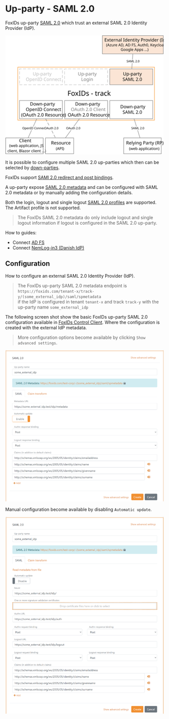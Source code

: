 # Up-party - SAML 2.0

FoxIDs up-party [SAML 2.0](https://docs.oasis-open.org/security/saml/v2.0/saml-core-2.0-os.pdf) which trust an external SAML 2.0 Identity Provider (IdP).

![FoxIDs up-party SAML 2.0](images/parties-up-party-saml.svg)

It is possible to configure multiple SAML 2.0 up-parties which then can be selected by [down-parties](parties.md#down-party).

FoxIDs support [SAMl 2.0 redirect and post bindings](https://docs.oasis-open.org/security/saml/v2.0/saml-bindings-2.0-os.pdf).

A up-party expose [SAML 2.0 metadata](https://docs.oasis-open.org/security/saml/v2.0/saml-metadata-2.0-os.pdf) and can be configured with SAML 2.0 metadata or by manually adding the configuration details.

Both the login, logout and single logout [SAML 2.0 profiles](https://docs.oasis-open.org/security/saml/v2.0/saml-profiles-2.0-os.pdf) are supported. The Artifact profile is not supported.

> The FoxIDs SAML 2.0 metadata do only include logout and single logout information if logout is configured in the SAML 2.0 up-party.

How to guides:

- Connect [AD FS](up-party-howto-saml-2.0-adfs.md)
- Connect [NemLog-in3 (Danish IdP)](up-party-howto-saml-2.0-nemlogin.md)

## Configuration
How to configure an external SAML 2.0 Identity Provider (IdP).

> The FoxIDs up-party SAML 2.0 metadata endpoint is `https://foxids.com/tenant-x/track-y/(some_external_idp)/saml/spmetadata`  
> if the IdP is configured in tenant `tenant-x` and track `track-y` with the up-party name `some_external_idp`  

The following screen shot show the basic FoxIDs up-party SAML 2.0 configuration available in [FoxIDs Control Client](control.md#foxids-control-client).
Where the configuration is created with the external IdP metadata.

> More configuration options become available by clicking `Show advanced settings`.

![Configure SAML 2.0](images/configure-saml-up-party.png)


Manual configuration become available by disabling `Automatic update`.

![Manual SAML 2.0 configuration](images/configure-saml-manual-up-party.png)